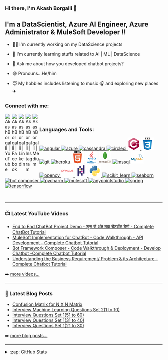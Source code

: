 ### Hi there, I'm Akash Borgalli 👋 



## I'm a DataScientist,	 Azure AI Engineer, Azure Administrator & MuleSoft Developer !!

- 👩‍💻 I'm currently working on my DataScience projects

- 🧠 I'm currently learning stuffs related to AI | ML | DataScience

- 💬 Ask me about how you developed chatbot projects?

- 😄 Pronouns...He/him

- 😇 My hobbies includes listening to music 🎧 and exploring new places ✈️

### Connect with me:

[<img align="left" alt="AkashBorgalli | YouTube" width="22px" src="https://cdn.jsdelivr.net/npm/simple-icons@v4/icons/youtube.svg" />][youtube]
[<img align="left" alt="AkashBorgalli | Facebook" width="22px" src="https://cdn.jsdelivr.net/npm/simple-icons@v4/icons/facebook.svg" />][facebook]
[<img align="left" alt="AkashBorgalli | LinkedIn" width="22px" src="https://cdn.jsdelivr.net/npm/simple-icons@v4/icons/linkedin.svg" />][linkedin]
[<img align="left" alt="AkashBorgalli | Instagram" width="22px" src="https://cdn.jsdelivr.net/npm/simple-icons@v4/icons/instagram.svg" />][instagram]
[<img align="left" alt="AkashBorgalli | Medium" width="22px" src="https://cdn.jsdelivr.net/npm/simple-icons@v4/icons/medium.svg" />][medium]

<br />

### Languages and Tools:

<p align="left"> <a href="https://angular.io" target="_blank" rel="noreferrer"> <img src="https://angular.io/assets/images/logos/angular/angular.svg" alt="angular" width="40" height="40"/> </a> 
<a href="https://azure.microsoft.com/en-in/" target="_blank" rel="noreferrer"> <img src="https://www.vectorlogo.zone/logos/microsoft_azure/microsoft_azure-icon.svg" alt="azure" width="40" height="40"/> </a> 
<a href="https://cassandra.apache.org/" target="_blank" rel="noreferrer"> <img src="https://www.vectorlogo.zone/logos/apache_cassandra/apache_cassandra-icon.svg" alt="cassandra" width="40" height="40"/> </a> 
<a href="https://circleci.com" target="_blank" rel="noreferrer"> <img src="https://www.vectorlogo.zone/logos/circleci/circleci-icon.svg" alt="circleci" width="40" height="40"/> </a> 
<a href="https://www.w3schools.com/cpp/" target="_blank" rel="noreferrer"> <img src="https://raw.githubusercontent.com/devicons/devicon/master/icons/cplusplus/cplusplus-original.svg" alt="cplusplus" width="40" height="40"/> </a>
<a href="https://www.w3schools.com/css/" target="_blank" rel="noreferrer"> <img src="https://raw.githubusercontent.com/devicons/devicon/master/icons/css3/css3-original-wordmark.svg" alt="css3" width="40" height="40"/> </a> 
<a href="https://git-scm.com/" target="_blank" rel="noreferrer"> <img src="https://www.vectorlogo.zone/logos/git-scm/git-scm-icon.svg" alt="git" width="40" height="40"/> </a> 
<a href="https://heroku.com" target="_blank" rel="noreferrer"> <img src="https://www.vectorlogo.zone/logos/heroku/heroku-icon.svg" alt="heroku" width="40" height="40"/> </a> 
<a href="https://www.w3.org/html/" target="_blank" rel="noreferrer"> <img src="https://raw.githubusercontent.com/devicons/devicon/master/icons/html5/html5-original-wordmark.svg" alt="html5" width="40" height="40"/> </a> 
<a href="https://www.java.com" target="_blank" rel="noreferrer"> <img src="https://raw.githubusercontent.com/devicons/devicon/master/icons/java/java-original.svg" alt="java" width="40" height="40"/> </a> 
<a href="https://www.mongodb.com/" target="_blank" rel="noreferrer"> <img src="https://raw.githubusercontent.com/devicons/devicon/master/icons/mongodb/mongodb-original-wordmark.svg" alt="mongodb" width="40" height="40"/> </a> 
<a href="https://www.microsoft.com/en-us/sql-server" target="_blank" rel="noreferrer"> <img src="https://www.svgrepo.com/show/303229/microsoft-sql-server-logo.svg" alt="mssql" width="40" height="40"/> </a> 
<a href="https://www.mysql.com/" target="_blank" rel="noreferrer"> <img src="https://raw.githubusercontent.com/devicons/devicon/master/icons/mysql/mysql-original-wordmark.svg" alt="mysql" width="40" height="40"/> </a> 
<a href="https://opencv.org/" target="_blank" rel="noreferrer"> <img src="https://www.vectorlogo.zone/logos/opencv/opencv-icon.svg" alt="opencv" width="40" height="40"/> </a> 
<a href="https://www.oracle.com/" target="_blank" rel="noreferrer"> <img src="https://raw.githubusercontent.com/devicons/devicon/master/icons/oracle/oracle-original.svg" alt="oracle" width="40" height="40"/> </a> 
<a href="https://pandas.pydata.org/" target="_blank" rel="noreferrer"> <img src="https://raw.githubusercontent.com/devicons/devicon/2ae2a900d2f041da66e950e4d48052658d850630/icons/pandas/pandas-original.svg" alt="pandas" width="40" height="40"/> </a> 
<a href="https://www.python.org" target="_blank" rel="noreferrer"> <img src="https://raw.githubusercontent.com/devicons/devicon/master/icons/python/python-original.svg" alt="python" width="40" height="40"/> </a> 
<a href="https://scikit-learn.org/" target="_blank" rel="noreferrer"> <img src="https://upload.wikimedia.org/wikipedia/commons/0/05/Scikit_learn_logo_small.svg" alt="scikit_learn" width="40" height="40"/> </a> 
<a href="https://seaborn.pydata.org/" target="_blank" rel="noreferrer"> <img src="https://seaborn.pydata.org/_images/logo-mark-lightbg.svg" alt="seaborn" width="40" height="40"/> </a> 
<a href="https://docs.microsoft.com/en-us/composer/introduction?tabs=v2x" target="_blank" rel="noreferrer"> <img src="https://yt3.ggpht.com/ytc/AKedOLSkhn1ORKqHXi8-LL6HuMmN02Wow91VYrd-h5nK=s900-c-k-c0x00ffffff-no-rj" alt="bot composer" width="40" height="40"/> </a>
<a href="https://www.jetbrains.com/pycharm/" target="_blank" rel="noreferrer"> <img src="https://upload.wikimedia.org/wikipedia/commons/thumb/1/1d/PyCharm_Icon.svg/2048px-PyCharm_Icon.svg.png" alt="pycharm" width="40" height="40"/> </a>
<a href="https://www.mulesoft.com/" target="_blank" rel="noreferrer"> <img src="https://encrypted-tbn0.gstatic.com/images?q=tbn:ANd9GcSq_MW9TpfKNVDvZvLSZE2QZlX5CAjQfj_XtEAsF5n-f3JuI7t3vzjpUrj_Tg9ab3r_2XQ&usqp=CAU" alt="mulesoft" width="40" height="40"/> </a> 
<a href="https://www.mulesoft.com/platform/studio" target="_blank" rel="noreferrer"> <img src="https://blogs.mulesoft.com/wp-content/uploads/2016/08/6.1-studio-release-2.png" alt="anypointstudio" width="40" height="40"/> </a> 
<a href="https://spring.io/" target="_blank" rel="noreferrer"> <img src="https://www.vectorlogo.zone/logos/springio/springio-icon.svg" alt="spring" width="40" height="40"/> </a> 
<a href="https://www.tensorflow.org" target="_blank" rel="noreferrer"> <img src="https://www.vectorlogo.zone/logos/tensorflow/tensorflow-icon.svg" alt="tensorflow" width="40" height="40"/> </a> </p>

<br />


---

### 📺 Latest YouTube Videos

<!-- YOUTUBE:START -->
- [End to End ChatBot Project Demo - शुरू से अंत तक चैटबॉट डेमो - Complete ChatBot Tutorial](https://www.youtube.com/watch?v=NQ4kmnzcvXg)
- [MuleSoft Implementation for ChatBot - Code Walkthrough - API Development - Complete Chatbot Tutorial](https://www.youtube.com/watch?v=T4LgmYt-Pvs)
- [Bot Framework Composer - Code Walkthrough &amp; Deployment - Develop Chatbot -Complete Chatbot Tutorial](https://www.youtube.com/watch?v=M3ZHy14Rmz8)
- [Understanding the Business Requirement/ Problem &amp; its Architecture - Complete Chatbot Tutorial](https://www.youtube.com/watch?v=edWiK8uoeh8)
<!-- YOUTUBE:END -->

➡️ [more videos...](https://youtube.com/codestackr)

---

### 📕 Latest Blog Posts

<!-- BLOG-POST-LIST:START -->
- [Confusion Matrix for N X N Matrix](https://akash-borgalli.medium.com/confusion-matrix-for-n-x-n-matrix-488e8ff18321?source=rss-590ae49b4a57------2)
- [Interview Machine Learning Questions Set 2&lpar;1 to 10&rpar;](https://akash-borgalli.medium.com/interview-machine-learning-questions-set-2-1-to-10-ec1f66563d4d?source=rss-590ae49b4a57------2)
- [Interview Questions Set 1&lpar;51 to 60&rpar;](https://akash-borgalli.medium.com/interview-questions-set-1-51-to-60-568295f59c79?source=rss-590ae49b4a57------2)
- [Interview Questions Set 1&lpar;31 to 40&rpar;](https://akash-borgalli.medium.com/interview-questions-set-1-31-to-40-3a50102dfb69?source=rss-590ae49b4a57------2)
- [Interview Questions Set 1&lpar;21 to 30&rpar;](https://akash-borgalli.medium.com/interview-questions-set-1-21-to-30-ed791e9289fb?source=rss-590ae49b4a57------2)
<!-- BLOG-POST-LIST:END -->

➡️ [more blog posts...](https://akash-borgalli.medium.com/)

---

<details>
  <summary>:zap: GitHub Stats</summary>

  <img align="left" alt="Akash Borgalli's GitHub Stats" src="https://github-readme-stats.vercel.app/api?username=Akashborgalli&show_icons=true&hide_border=true&theme=tokyonight" />
  <img align="right" alt="Akash Borgalli's GitHub Stats" src="https://github-readme-stats.vercel.app/api/top-langs/?username=AkashBorgalli&show_icons=true&locale=en&layout=compact" />

</details>



[youtube]: https://www.youtube.com/channel/UCbDyhfTlNy3DDWjPVdhUOlw
[instagram]: https://www.instagram.com/akash_borgalli/
[linkedin]: https://www.linkedin.com/in/akashborgalli/
[facebook]: https://www.facebook.com/AKASH.S.BORGALLI
[medium]: https://akash-borgalli.medium.com/
